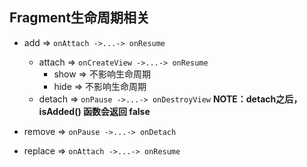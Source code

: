 ---
---
## Fragment生命周期相关

* add => `onAttach ->...-> onResume`
    * attach => `onCreateView ->...-> onResume`
        * show => 不影响生命周期
        * hide => 不影响生命周期
    * detach => `onPause ->...-> onDestroyView` **NOTE：detach之后，isAdded() 函数会返回 false**
* remove => `onPause ->...-> onDetach`

* replace => `onAttach ->...-> onResume`
